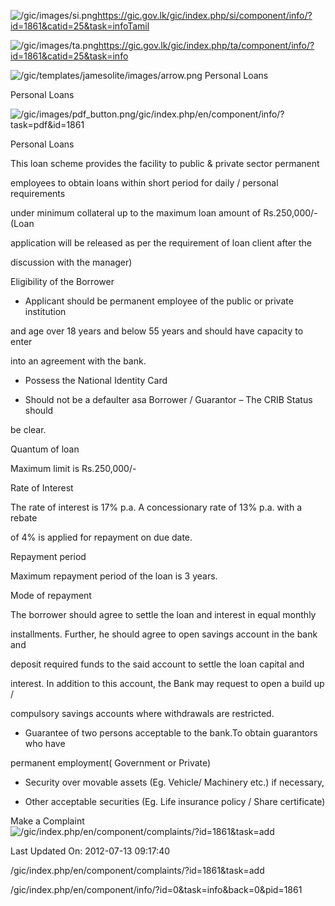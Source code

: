<!-- Source: https://gic.gov.lk/gic/index.php/en/component/info/?id=1861&catid=25&task=info -->

![/gic/images/si.png](/gic/images/si.png)https://gic.gov.lk/gic/index.php/si/component/info/?id=1861&catid=25&task=infoTamil

![/gic/images/ta.png](/gic/images/ta.png)https://gic.gov.lk/gic/index.php/ta/component/info/?id=1861&catid=25&task=info

![/gic/templates/jamesolite/images/arrow.png](/gic/templates/jamesolite/images/arrow.png) Personal Loans

Personal Loans

![/gic/images/pdf_button.png](/gic/images/pdf_button.png)/gic/index.php/en/component/info/?task=pdf&id=1861

Personal Loans

This loan scheme provides the facility to public & private sector permanent

employees to obtain loans within short period for daily / personal requirements

under minimum collateral up to the maximum loan amount of Rs.250,000/- (Loan

application will be released as per the requirement of loan client after the

discussion with the manager)

Eligibility of the Borrower

 * Applicant should be permanent employee of the public or private institution

 and age over 18 years and below 55 years and should have capacity to enter

 into an agreement with the bank.

 * Possess the National Identity Card

 * Should not be a defaulter asa Borrower / Guarantor – The CRIB Status should

 be clear.

Quantum of loan

Maximum limit is Rs.250,000/-

Rate of Interest

The rate of interest is 17% p.a. A concessionary rate of 13% p.a. with a rebate

of 4% is applied for repayment on due date.

Repayment period

Maximum repayment period of the loan is 3 years.

Mode of repayment

The borrower should agree to settle the loan and interest in equal monthly

installments. Further, he should agree to open savings account in the bank and

deposit required funds to the said account to settle the loan capital and

interest. In addition to this account, the Bank may request to open a build up /

compulsory savings accounts where withdrawals are restricted.

 * Guarantee of two persons acceptable to the bank.To obtain guarantors who have

 permanent employment( Government or Private)

 * Security over movable assets (Eg. Vehicle/ Machinery etc.) if necessary,

 * Other acceptable securities (Eg. Life insurance policy / Share certificate)

Make a Complaint ![/gic/index.php/en/component/complaints/?id=1861&task=add](/gic/index.php/en/component/complaints/?id=1861&task=add)

Last Updated On: 2012-07-13 09:17:40

/gic/index.php/en/component/complaints/?id=1861&task=add

/gic/index.php/en/component/info/?id=0&task=info&back=0&pid=1861